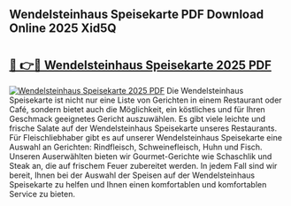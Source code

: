## Wendelsteinhaus Speisekarte PDF Download Online 2025 Xid5Q

# <h2><a href="http://gc7hkj7.nevu.top/?p=Wendelsteinhaus+Speisekarte">🔗 👉🔴 Wendelsteinhaus Speisekarte 2025 PDF</a></h2>

[![Wendelsteinhaus Speisekarte 2025 PDF](https://i.imgur.com/dBaPXMq.png)](http://gc7hkj7.nevu.top/?p=Wendelsteinhaus+Speisekarte)
Die Wendelsteinhaus Speisekarte ist nicht nur eine Liste von Gerichten in einem Restaurant oder Café, sondern bietet auch die Möglichkeit, ein köstliches und für Ihren Geschmack geeignetes Gericht auszuwählen. Es gibt viele leichte und frische Salate auf der Wendelsteinhaus Speisekarte unseres Restaurants. Für Fleischliebhaber gibt es auf unserer Wendelsteinhaus Speisekarte eine Auswahl an Gerichten: Rindfleisch, Schweinefleisch, Huhn und Fisch. Unseren Auserwählten bieten wir Gourmet-Gerichte wie Schaschlik und Steak an, die auf frischem Feuer zubereitet werden. In jedem Fall sind wir bereit, Ihnen bei der Auswahl der Speisen auf der Wendelsteinhaus Speisekarte zu helfen und Ihnen einen komfortablen und komfortablen Service zu bieten.
